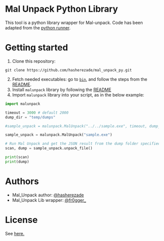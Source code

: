 # Mal Unpack Python Library

This tool is a python library wrapper for Mal-unpack. Code has been adapted from the [python runner](../runner).

# Getting started

1. Clone this repository:

```console
git clone https://github.com/hasherezade/mal_unpack_py.git
```
2. Fetch needed executables: go to [`bin`](../bin), and follow the steps from the [README](../bin/README.md).
3. Install `malunpack` library by following the [README](../mal_unpack_lib/malunpack/README.md)
4. Import `malunpack` library into your script, as in the below example:
```python
import malunpack

timeout = 3000 # default 2000
dump_dir = "temp/dumps"

#sample_unpack = malunpack.MalUnpack("../../sample.exe", timeout, dump_dir)

sample_unpack = malunpack.MalUnpack("sample.exe")

# Run Mal Unpack and get the JSON result from the dump folder specified
scan, dump = sample_unpack.unpack_file()

print(scan)
print(dump)
```

# Authors

- Mal_Unpack author: [@hasherezade](https://twitter.com/hasherezade)
- Mal_Unpack Lib wrapper: [@fr0gger_](https://twitter.com/fr0gger_)

# License

See [here.](https://github.com/hasherezade/mal_unpack/blob/master/LICENSE)
